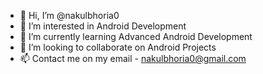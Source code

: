 - 👋 Hi, I’m @nakulbhoria0
- 👀 I’m interested in Android Development
- 🌱 I’m currently learning Advanced Android Development
- 💞️ I’m looking to collaborate on Android Projects
- 📫 Contact me on my email - nakulbhoria0@gmail.com

<!---
nakulbhoria0/nakulbhoria0 is a ✨ special ✨ repository because its `README.md` (this file) appears on your GitHub profile.
You can click the Preview link to take a look at your changes.
--->
